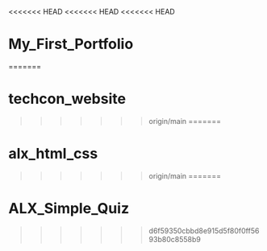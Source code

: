 <<<<<<< HEAD
<<<<<<< HEAD
<<<<<<< HEAD
# My_First_Portfolio
=======
# techcon_website
>>>>>>> origin/main
=======
# alx_html_css
>>>>>>> origin/main
=======
# ALX_Simple_Quiz
>>>>>>> d6f59350cbbd8e915d5f80f0ff5693b80c8558b9
